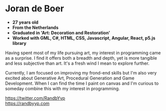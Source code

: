 # Joran de Boer

- **27 years old**
- **From the Netherlands**
- **Graduated in 'Art: Decoration and Restoration'**
- **Worked with GML, C#, HTML, CSS, Javascript, Angular, React, p5.js library**

Having spent most of my life pursuing art, my interest in programming came as a surprise. I find it offers both a breadth and depth, yet is more tangible and less subjective than art. It's a fresh wind I mean to explore further.

Currently, I am focused on improving my frond-end skills but I'm also very excited about Generative Art, Procedural Generation and Game Development. When I can find the time I paint on canvas and I'm curious to someday combine this with my interest in programming.

https://twitter.com/RandbYyp<br/>https://randbyyp.com
